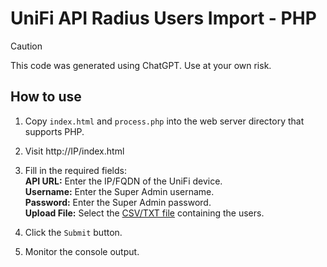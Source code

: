 # UniFi API Radius Users Import - PHP

> [!CAUTION] 
> This code was generated using ChatGPT. Use at your own risk.

## How to use
1. Copy `index.html` and `process.php` into the web server directory that supports PHP.
2. Visit http://IP/index.html
3. Fill in the required fields:  
   **API URL:** Enter the IP/FQDN of the UniFi device.  
   **Username:** Enter the Super Admin username.  
   **Password:** Enter the Super Admin password.  
   **Upload File:** Select the [CSV/TXT file](https://github.com/janneurocny/unifi-api-radius-users-import/tree/develop?tab=readme-ov-file#preparing-files-with-users) containing the users.

4. Click the `Submit` button.
5. Monitor the console output.
